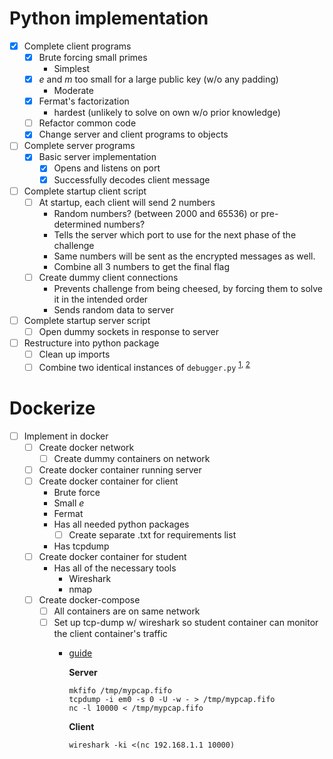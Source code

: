  # Python implementation
 - [x] Complete client programs
   - [x] Brute forcing small primes
     - Simplest
   - [x] *e* and *m* too small for a large public key (w/o any padding)
     - Moderate
   - [x] Fermat's factorization
     - hardest (unlikely to solve on own w/o prior knowledge)
   - [ ] Refactor common code
   - [x] Change server and client programs to objects
 - [ ] Complete server programs
   - [x] Basic server implementation
     - [x] Opens and listens on port
     - [x] Successfully decodes client message
 - [ ] Complete startup client script
   - [ ] At startup, each client will send 2 numbers 
     - Random numbers? (between 2000 and 65536) or pre-determined numbers?
     - Tells the server which port to use for the next phase of the challenge
     - Same numbers will be sent as the encrypted messages as well.
     - Combine all 3 numbers to get the final flag
   - [ ] Create dummy client connections
     - Prevents challenge from being cheesed, by forcing them to solve it in the intended order
     - Sends random data to server
 - [ ] Complete startup server script
   - [ ] Open dummy sockets in response to server
 - [ ] Restructure into python package
   - [ ] Clean up imports
   - [ ] Combine two identical instances of `debugger.py` <sup>[1](serv/debugger.py), [2](cli/debugger.py)</sup>
# Dockerize
 - [ ] Implement in docker
   - [ ] Create docker network
     - [ ] Create dummy containers on network
   - [ ] Create docker container running server
   - [ ] Create docker container for client
     - Brute force
     - Small *e*
     - Fermat
     - Has all needed python packages
       - [ ] Create separate .txt for requirements list
     - Has tcpdump
   - [ ] Create docker container for student
     - Has all of the necessary tools
       - Wireshark
       - nmap
   - [ ] Create docker-compose
     - [ ] All containers are on same network
     - [ ] Set up tcp-dump w/ wireshark so student container can monitor the client container's traffic
       - [guide](https://serverfault.com/questions/362529/how-can-i-sniff-the-traffic-of-remote-machine-with-wireshark)
            
            **Server**
            ```
            mkfifo /tmp/mypcap.fifo
            tcpdump -i em0 -s 0 -U -w - > /tmp/mypcap.fifo
            nc -l 10000 < /tmp/mypcap.fifo
            ```
            **Client**
            ```
            wireshark -ki <(nc 192.168.1.1 10000)
            ```
